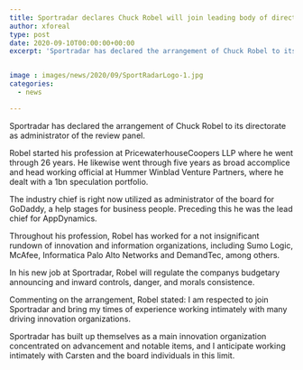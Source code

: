```yaml
---
title: Sportradar declares Chuck Robel will join leading body of directors
author: xforeal 
type: post
date: 2020-09-10T00:00:00+00:00
excerpt: 'Sportradar has declared the arrangement of Chuck Robel to its directorate as administrator of the review committee '


image : images/news/2020/09/SportRadarLogo-1.jpg
categories:
  - news

---
```

Sportradar has declared the arrangement of Chuck Robel to its directorate as administrator of the review panel. 

Robel started his profession at PricewaterhouseCoopers LLP where he went through 26 years. He likewise went through five years as broad accomplice and head working official at Hummer Winblad Venture Partners, where he dealt with a 1bn speculation portfolio. 

The industry chief is right now utilized as administrator of the board for GoDaddy, a help stages for business people. Preceding this he was the lead chief for AppDynamics. 

Throughout his profession, Robel has worked for a not insignificant rundown of innovation and information organizations, including Sumo Logic, McAfee, Informatica Palo Alto Networks and DemandTec, among others. 

In his new job at Sportradar, Robel will regulate the companys budgetary announcing and inward controls, danger, and morals consistence. 

Commenting on the arrangement, Robel stated: I am respected to join Sportradar and bring my times of experience working intimately with many driving innovation organizations. 

Sportradar has built up themselves as a main innovation organization concentrated on advancement and notable items, and I anticipate working intimately with Carsten and the board individuals in this limit.